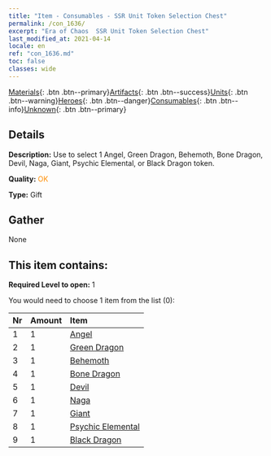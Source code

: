 ```yaml
---
title: "Item - Consumables - SSR Unit Token Selection Chest"
permalink: /con_1636/
excerpt: "Era of Chaos  SSR Unit Token Selection Chest"
last_modified_at: 2021-04-14
locale: en
ref: "con_1636.md"
toc: false
classes: wide
---
```

 [Materials](/Items/){: .btn .btn--primary}[Artifacts](/Items/Artifacts/){: .btn .btn--success}[Units](/Items/Units/){: .btn .btn--warning}[Heroes](/Items/Heroes/){: .btn .btn--danger}[Consumables](/Items/Consumables/){: .btn .btn--info}[Unknown](/Items/Unknown/){: .btn .btn--primary}

## Details
 **Description:** Use to select 1 Angel, Green Dragon, Behemoth, Bone Dragon, Devil, Naga, Giant, Psychic Elemental, or Black Dragon token.

 **Quality:** <span style="color: #FF8C00">OK</span>

 **Type:** Gift

## Gather

  None

## This item contains:

 **Required Level to open:** 1

 You would need to choose 1 item from the list (0):

  | Nr | Amount |     Item    |
  |:---|:-------|:------------|
  | 1 | 1 | [Angel](/Items/unt_196/) | 
  | 2 | 1 | [Green Dragon](/Items/unt_205/) | 
  | 3 | 1 | [Behemoth](/Items/unt_223/) | 
  | 4 | 1 | [Bone Dragon](/Items/unt_214/) | 
  | 5 | 1 | [Devil](/Items/unt_232/) | 
  | 6 | 1 | [Naga](/Items/unt_240/) | 
  | 7 | 1 | [Giant ](/Items/unt_241/) | 
  | 8 | 1 | [Psychic Elemental](/Items/unt_267/) | 
  | 9 | 1 | [Black Dragon](/Items/unt_250/) | 
